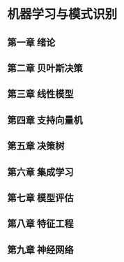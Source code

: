 # 机器学习与模式识别

## 第一章 绪论

## 第二章 贝叶斯决策

## 第三章 线性模型

## 第四章 支持向量机

## 第五章 决策树

## 第六章 集成学习

## 第七章 模型评估

## 第八章 特征工程

## 第九章 神经网络

